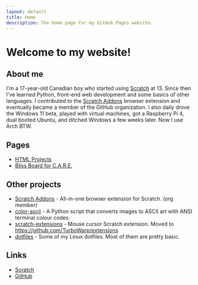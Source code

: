 ```yaml
---
layout: default
title: Home
description: The home page for my GitHub Pages website.
---
```


# Welcome to my website!


## About me

I'm a 17-year-old Canadian boy who started using [Scratch](https://scratch.mit.edu) at 13. Since then I've learned Python, front-end web development and some basics of other languages. I contributed to the [Scratch Addons](https://scratchaddons.com) browser extension and eventually became a member of the GitHub organization. I also daily drove the Windows 11 beta, played with virtual machines, got a Raspberry Pi 4, dual booted Ubuntu, and ditched Windows a few weeks later. Now I use Arch BTW.

## Pages

* [HTML Projects](projects.html)
* [Bliss Board for C.A.R.E.](blissboard)

## Other projects

* [Scratch Addons](https://scratchaddons.com) - All-in-one browser extension for Scratch. (org member)
* [color-ascii](https://gitHub.com/Samq64/color-ascii) - A Python script that converts images to ASCII art with ANSI terminal colour codes.
* [scratch-extensions](https://github.com/Samq64/scratch-extensions) - Mouse cursor Scratch extension. Moved to https://github.com/TurboWarp/extensions
* [dotfiles](https://gitHub.com/Samq64/dotfiles) - Some of my Linux dotfiles. Most of them are pretty basic.

## Links

* [Scratch](https://scratch.mit.edu/users/knotrocket)
* [GitHub](https://github.com/Samq64)
